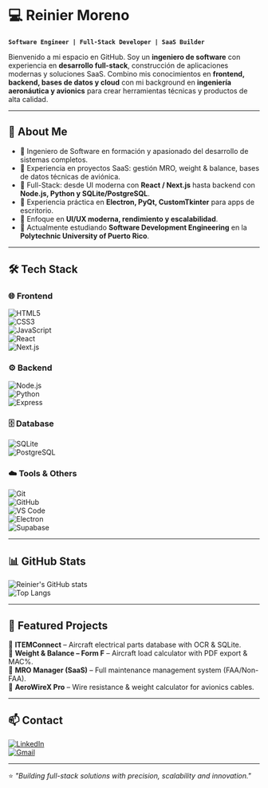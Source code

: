 # 💻 Reinier Moreno  

**`Software Engineer | Full-Stack Developer | SaaS Builder`**  

Bienvenido a mi espacio en GitHub. Soy un **ingeniero de software** con experiencia en **desarrollo full-stack**, construcción de aplicaciones modernas y soluciones SaaS. Combino mis conocimientos en **frontend, backend, bases de datos y cloud** con mi background en **ingeniería aeronáutica y avionics** para crear herramientas técnicas y productos de alta calidad.  

---

## 🚀 About Me  
- 🔹 Ingeniero de Software en formación y apasionado del desarrollo de sistemas completos.  
- 🔹 Experiencia en proyectos SaaS: gestión MRO, weight & balance, bases de datos técnicas de aviónica.  
- 🔹 Full-Stack: desde UI moderna con **React / Next.js** hasta backend con **Node.js, Python y SQLite/PostgreSQL**.  
- 🔹 Experiencia práctica en **Electron, PyQt, CustomTkinter** para apps de escritorio.  
- 🔹 Enfoque en **UI/UX moderna, rendimiento y escalabilidad**.  
- 🔹 Actualmente estudiando **Software Development Engineering** en la **Polytechnic University of Puerto Rico**.  

---

## 🛠️ Tech Stack  

### 🌐 Frontend  
![HTML5](https://img.shields.io/badge/-HTML5-E34F26?logo=html5&logoColor=white)  
![CSS3](https://img.shields.io/badge/-CSS3-1572B6?logo=css3&logoColor=white)  
![JavaScript](https://img.shields.io/badge/-JavaScript-F7DF1E?logo=javascript&logoColor=black)  
![React](https://img.shields.io/badge/-React-61DAFB?logo=react&logoColor=black)  
![Next.js](https://img.shields.io/badge/-Next.js-000000?logo=nextdotjs&logoColor=white)  

### ⚙️ Backend  
![Node.js](https://img.shields.io/badge/-Node.js-339933?logo=node.js&logoColor=white)  
![Python](https://img.shields.io/badge/-Python-3776AB?logo=python&logoColor=white)  
![Express](https://img.shields.io/badge/-Express-000000?logo=express&logoColor=white)  

### 🗄️ Database  
![SQLite](https://img.shields.io/badge/-SQLite-003B57?logo=sqlite&logoColor=white)  
![PostgreSQL](https://img.shields.io/badge/-PostgreSQL-4169E1?logo=postgresql&logoColor=white)  

### ☁️ Tools & Others  
![Git](https://img.shields.io/badge/-Git-F05032?logo=git&logoColor=white)  
![GitHub](https://img.shields.io/badge/-GitHub-181717?logo=github&logoColor=white)  
![VS Code](https://img.shields.io/badge/-VSCode-007ACC?logo=visual-studio-code&logoColor=white)  
![Electron](https://img.shields.io/badge/-Electron-47848F?logo=electron&logoColor=white)  
![Supabase](https://img.shields.io/badge/-Supabase-3ECF8E?logo=supabase&logoColor=white)  

---

## 📊 GitHub Stats  

![Reinier's GitHub stats](https://github-readme-stats.vercel.app/api?username=tu_usuario&show_icons=true&theme=tokyonight)  
![Top Langs](https://github-readme-stats.vercel.app/api/top-langs/?username=tu_usuario&layout=compact&theme=tokyonight)  

---

## 📂 Featured Projects  

🔹 **ITEMConnect** – Aircraft electrical parts database with OCR & SQLite.  
🔹 **Weight & Balance – Form F** – Aircraft load calculator with PDF export & MAC%.  
🔹 **MRO Manager (SaaS)** – Full maintenance management system (FAA/Non-FAA).  
🔹 **AeroWireX Pro** – Wire resistance & weight calculator for avionics cables.  

---

## 📫 Contact  

[![LinkedIn](https://img.shields.io/badge/-LinkedIn-0A66C2?logo=linkedin&logoColor=white)](https://www.linkedin.com/in/tu_usuario)  
[![Gmail](https://img.shields.io/badge/-Email-D14836?logo=gmail&logoColor=white)](mailto:tu_email@gmail.com)  

---

⭐ *"Building full-stack solutions with precision, scalability and innovation."*

